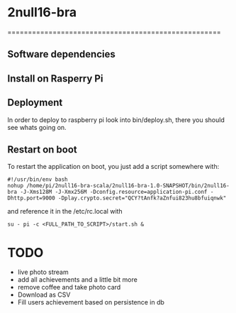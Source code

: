 # 2null16-bra

====================================================

Software dependencies
----------------------------------------------------


Install on Rasperry Pi
----------------------------------------------------
## Deployment
In order to deploy to raspberry pi look into bin/deploy.sh, there you should see whats going on.

## Restart on boot

To restart the application on boot, you just add a script somewhere with:
```
#!/usr/bin/env bash
nohup /home/pi/2null16-bra-scala/2null16-bra-1.0-SNAPSHOT/bin/2null16-bra -J-Xms128M -J-Xmx256M -Dconfig.resource=application-pi.conf -Dhttp.port=9000 -Dplay.crypto.secret="QCY?tAnfk?aZnfui823hu8bfuiqnwk"
```

and reference it in the /etc/rc.local with
```
su - pi -c <FULL_PATH_TO_SCRIPT>/start.sh &
```



# TODO
* live photo stream
* add all achievements and a little bit more
* remove coffee and take photo card
* Download as CSV
* Fill users achievement based on persistence in db